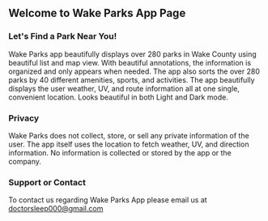 ## Welcome to Wake Parks App Page
### Let's Find a Park Near You!

Wake Parks app beautifully displays over 280 parks in Wake County using beautiful list and map view. With beautiful annotations, the information is organized and only appears when needed. The app also sorts the over 280 parks by 40 different amenities, sports, and activities. The app beautifully displays the user weather, UV, and route information all at one single, convenient location. Looks beautiful in both Light and Dark mode.



### Privacy
Wake Parks does not collect, store, or sell any private information of the user. The app itself uses the location to fetch weather, UV, and direction information. No information is collected or stored by the app or the company. 



### Support or Contact

To contact us regarding Wake Parks App please email us at [doctorsleep000@gmail.com](doctorsleep000@gmail.com)



